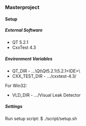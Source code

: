 ### Masterproject

#### Setup

##### External Software

* QT 5.2.1
* CxxTest 4.3

##### Environment Variables

* QT_DIR - ...\Qt\Qt5.2.1\5.2.1\<IDE>\
* CXX_TEST_DIR - .../cxxtest-4.3/

For Win32:
* VLD_DIR - .../Visual Leak Detector

##### Settings

Run setup script:
$ ./script/setup.sh
